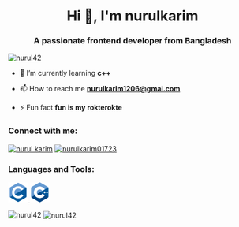 <h1 align="center">Hi 👋, I'm nurulkarim</h1>
<h3 align="center">A passionate frontend developer from Bangladesh</h3>

<p align="left"> <a href="https://github.com/ryo-ma/github-profile-trophy"><img src="https://github-profile-trophy.vercel.app/?username=nurul42" alt="nurul42" /></a> </p>

- 🌱 I’m currently learning **c++**

- 📫 How to reach me **nurulkarim1206@gmai.com**

- ⚡ Fun fact **fun is my rokterokte**

<h3 align="left">Connect with me:</h3>
<p align="left">
<a href="https://fb.com/nurul karim" target="blank"><img align="center" src="https://raw.githubusercontent.com/rahuldkjain/github-profile-readme-generator/master/src/images/icons/Social/facebook.svg" alt="nurul karim" height="30" width="40" /></a>
<a href="https://instagram.com/nurulkarim01723" target="blank"><img align="center" src="https://raw.githubusercontent.com/rahuldkjain/github-profile-readme-generator/master/src/images/icons/Social/instagram.svg" alt="nurulkarim01723" height="30" width="40" /></a>
</p>

<h3 align="left">Languages and Tools:</h3>
<p align="left"> <a href="https://www.cprogramming.com/" target="_blank" rel="noreferrer"> <img src="https://raw.githubusercontent.com/devicons/devicon/master/icons/c/c-original.svg" alt="c" width="40" height="40"/> </a> <a href="https://www.w3schools.com/cpp/" target="_blank" rel="noreferrer"> <img src="https://raw.githubusercontent.com/devicons/devicon/master/icons/cplusplus/cplusplus-original.svg" alt="cplusplus" width="40" height="40"/> </a> </p>

<p><img align="left" src="https://github-readme-stats.vercel.app/api/top-langs?username=nurul42&show_icons=true&locale=en&layout=compact" alt="nurul42" /></p>

<p>&nbsp;<img align="center" src="https://github-readme-stats.vercel.app/api?username=nurul42&show_icons=true&locale=en" alt="nurul42" /></p>
